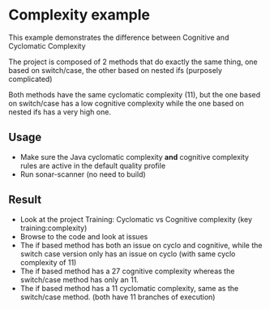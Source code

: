 # Complexity example

This example demonstrates the difference between Cognitive and Cyclomatic Complexity

The project is composed of 2 methods that do exactly the same thing,
one based on switch/case, the other based on nested ifs (purposely complicated)

Both methods have the same cyclomatic complexity (11), but
the one based on switch/case has a low cognitive complexity
while the one based on nested ifs has a very high one.

## Usage

- Make sure the Java cyclomatic complexity __and__ cognitive complexity rules are active
  in the default quality profile
- Run sonar-scanner (no need to build)

## Result

- Look at the project Training: Cyclomatic vs Cognitive complexity (key training:complexity)
- Browse to the code and look at issues
- The if based method has both an issue on cyclo and cognitive, while the switch case version only has an issue on cyclo (with same cyclo complexity of 11)
- The if based method has a 27 cognitive complexity whereas the switch/case method has only an 11.
- The if based method has a 11 cyclomatic complexity, same as the switch/case method. (both have 11 branches of execution)

